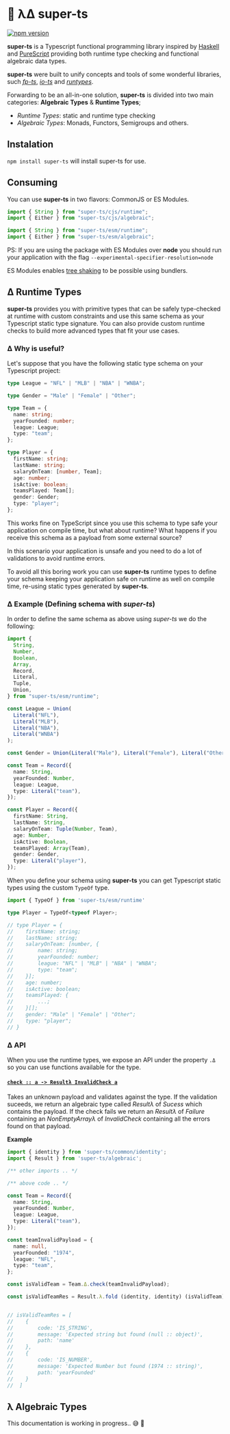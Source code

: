 # <span id="section:home">🦸 λΔ super-ts</span>

[![npm version](https://img.shields.io/npm/v/super-ts.svg)](https://www.npmjs.com/package/super-ts)

**super-ts** is a Typescript functional programming library inspired by [Haskell](https://www.haskell.org/) and [PureScript](http://www.purescript.org/) providing both runtime type checking and functional algebraic data types.

**super-ts** were built to unify concepts and tools of some wonderful libraries, such _[fp-ts](https://github.com/gcanti/fp-ts)_, _[io-ts](https://github.com/gcanti/io-ts)_ and _[runtypes](https://github.com/pelotom/runtypes)_.

Forwarding to be an all-in-one solution, **super-ts** is divided into two main categories: **Algebraic Types** & **Runtime Types**;

- _Runtime Types_: static and runtime type checking
- _Algebraic Types_: Monads, Functors, Semigroups and others.

## <span id="section:instalation">Instalation</span>

`npm install super-ts` will install super-ts for use.

## <span id="section:consuming">Consuming</span>

You can use **super-ts** in two flavors: CommonJS or ES Modules.

```ts
import { String } from "super-ts/cjs/runtime";
import { Either } from "super-ts/cjs/algebraic";
```

```ts
import { String } from "super-ts/esm/runtime";
import { Either } from "super-ts/esm/algebraic";
```

PS: If you are using the package with ES Modules over **node** you should run your application with the flag `--experimental-specifier-resolution=node`

ES Modules enables [tree shaking](https://webpack.js.org/guides/tree-shaking/) to be possible using bundlers.

## <span id="section:runtime-types">Δ Runtime Types</span>

**super-ts** provides you with primitive types that can be safely type-checked at runtime with custom constraints and use this same schema as your Typescript static type signature. You can also provide custom runtime checks to build more advanced types that fit your use cases.

### <span id="section:runtime-types-example">Δ Why is useful?</span>

Let's suppose that you have the following static type schema on your Typescript project:

```ts
type League = "NFL" | "MLB" | "NBA" | "WNBA";

type Gender = "Male" | "Female" | "Other";

type Team = {
  name: string;
  yearFounded: number;
  league: League;
  type: "team";
};

type Player = {
  firstName: string;
  lastName: string;
  salaryOnTeam: [number, Team];
  age: number;
  isActive: boolean;
  teamsPlayed: Team[];
  gender: Gender;
  type: "player";
};
```

This works fine on TypeScript since you use this schema to type safe your application on compile time, but what about runtime? What happens if you receive this schema as a payload from some external source?

In this scenario your application is unsafe and you need to do a lot of validations to avoid runtime errors.

‌To avoid all this boring work you can use **super-ts** runtime types to define your schema keeping your application safe on runtime as well on compile time, re-using static types generated by **super-ts**.

### <span id="section:runtime-types-example">Δ Example (Defining schema with _super-ts_)</span>

In order to define the same schema as above using _super-ts_ we do the following:

```ts
import {
  String,
  Number,
  Boolean,
  Array,
  Record,
  Literal,
  Tuple,
  Union,
} from "super-ts/esm/runtime";

const League = Union(
  Literal("NFL"),
  Literal("MLB"),
  Literal("NBA"),
  Literal("WNBA")
);

const Gender = Union(Literal("Male"), Literal("Female"), Literal("Other"));

const Team = Record({
  name: String,
  yearFounded: Number,
  league: League,
  type: Literal("team"),
});

const Player = Record({
  firstName: String,
  lastName: String,
  salaryOnTeam: Tuple(Number, Team),
  age: Number,
  isActive: Boolean,
  teamsPlayed: Array(Team),
  gender: Gender,
  type: Literal("player"),
});
```

When you define your schema using **super-ts** you can get Typescript static types using the custom `TypeOf` type.

```ts
import { TypeOf } from 'super-ts/esm/runtime'

type Player = TypeOf<typeof Player>;

// type Player = {
//    firstName: string;
//    lastName: string;
//    salaryOnTeam: [number, {
//        name: string;
//        yearFounded: number;
//        league: "NFL" | "MLB" | "NBA" | "WNBA";
//        type: "team";
//    }];
//    age: number;
//    isActive: boolean;
//    teamsPlayed: {
//        ...;
//    }[];
//    gender: "Male" | "Female" | "Other";
//    type: "player";
// }


```

### <span id="section:runtime-types-example">Δ API</span>

When you use the runtime types, we expose an API under the property `.Δ` so you can use functions available for the type.

#### <a name="create" href="#L512">`check :: a -⁠> Resultλ InvalidCheck a`</a>

Takes an unknown payload and validates against the type. If the validation suceeds,
we return an algebraic type called _Resultλ_ of _Sucess_ which contains the payload.
If the check fails we return an _Resultλ_ of _Failure_ containing an _NonEmptyArrayλ_
of _InvalidCheck_ containing all the errors found on that payload.

**Example**

```ts
import { identity } from 'super-ts/common/identity';
import { Result } from 'super-ts/algebraic';

/** other imports .. */

/** above code .. */

const Team = Record({
  name: String,
  yearFounded: Number,
  league: League,
  type: Literal("team"),
});

const teamInvalidPayload = {
  name: null,
  yearFounded: "1974",
  league: "NFL",
  type: "team",
};

const isValidTeam = Team.Δ.check(teamInvalidPayload);

const isValidTeamRes = Result.λ.fold (identity, identity) (isValidTeam);


// isValidTeamRes = [
//    {
//        code: 'IS_STRING',
//        message: 'Expected string but found (null :: object)',
//        path: 'name'
//    },
//    {
//        code: 'IS_NUMBER',
//        message: 'Expected Number but found (1974 :: string)',
//        path: 'yearFounded'
//    }
//  ]

```

## <span id="section:algebraic-types">λ Algebraic Types</span>

This documentation is working in progress.. 😅 🚧
